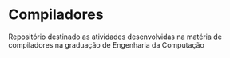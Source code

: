 # Compiladores
Repositório destinado as atividades desenvolvidas na matéria de compiladores na graduação de Engenharia da Computação
